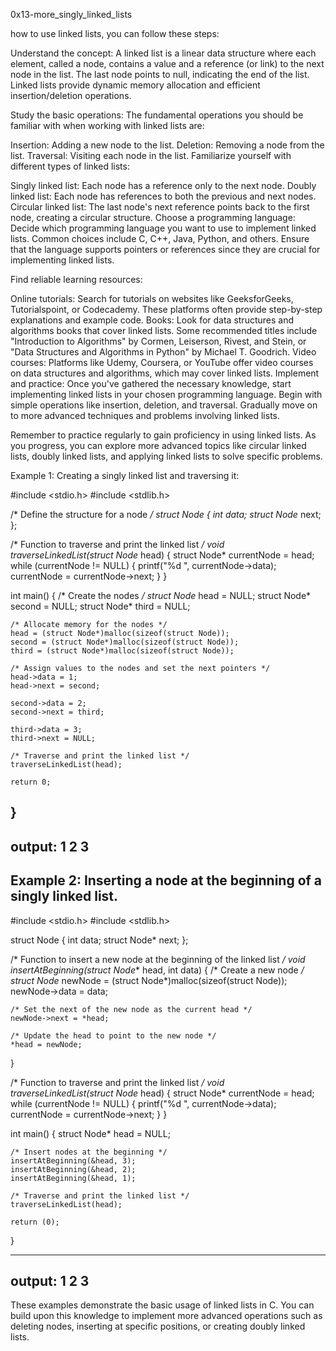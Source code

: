 0x13-more_singly_linked_lists

how to use linked lists, you can follow these steps:

Understand the concept: A linked list is a linear data structure where each element, called a node, contains a value and a reference (or link) to the next node in the list. The last node points to null, indicating the end of the list. Linked lists provide dynamic memory allocation and efficient insertion/deletion operations.

Study the basic operations: The fundamental operations you should be familiar with when working with linked lists are:

Insertion: Adding a new node to the list.
Deletion: Removing a node from the list.
Traversal: Visiting each node in the list.
Familiarize yourself with different types of linked lists:

Singly linked list: Each node has a reference only to the next node.
Doubly linked list: Each node has references to both the previous and next nodes.
Circular linked list: The last node's next reference points back to the first node, creating a circular structure.
Choose a programming language: Decide which programming language you want to use to implement linked lists. Common choices include C, C++, Java, Python, and others. Ensure that the language supports pointers or references since they are crucial for implementing linked lists.

Find reliable learning resources:

Online tutorials: Search for tutorials on websites like GeeksforGeeks, Tutorialspoint, or Codecademy. These platforms often provide step-by-step explanations and example code.
Books: Look for data structures and algorithms books that cover linked lists. Some recommended titles include "Introduction to Algorithms" by Cormen, Leiserson, Rivest, and Stein, or "Data Structures and Algorithms in Python" by Michael T. Goodrich.
Video courses: Platforms like Udemy, Coursera, or YouTube offer video courses on data structures and algorithms, which may cover linked lists.
Implement and practice: Once you've gathered the necessary knowledge, start implementing linked lists in your chosen programming language. Begin with simple operations like insertion, deletion, and traversal. Gradually move on to more advanced techniques and problems involving linked lists.

Remember to practice regularly to gain proficiency in using linked lists. As you progress, you can explore more advanced topics like circular linked lists, doubly linked lists, and applying linked lists to solve specific problems.

Example 1: Creating a singly linked list and traversing it:

#include <stdio.h>
#include <stdlib.h>

/* Define the structure for a node */
struct Node {
    int data;
    struct Node* next;
};

/* Function to traverse and print the linked list */
void traverseLinkedList(struct Node* head) {
    struct Node* currentNode = head;
    while (currentNode != NULL) {
        printf("%d ", currentNode->data);
        currentNode = currentNode->next;
    }
}

int main() {
    /* Create the nodes */
    struct Node* head = NULL;
    struct Node* second = NULL;
    struct Node* third = NULL;

    /* Allocate memory for the nodes */
    head = (struct Node*)malloc(sizeof(struct Node));
    second = (struct Node*)malloc(sizeof(struct Node));
    third = (struct Node*)malloc(sizeof(struct Node));

    /* Assign values to the nodes and set the next pointers */
    head->data = 1;
    head->next = second;

    second->data = 2;
    second->next = third;

    third->data = 3;
    third->next = NULL;

    /* Traverse and print the linked list */
    traverseLinkedList(head);

    return 0;
}
-----------------------------

output: 1 2 3
--------------

Example 2: Inserting a node at the beginning of a singly linked list.
-----

#include <stdio.h>
#include <stdlib.h>

struct Node {
    int data;
    struct Node* next;
};

/* Function to insert a new node at the beginning of the linked list */
void insertAtBeginning(struct Node** head, int data) {
    /* Create a new node */
    struct Node* newNode = (struct Node*)malloc(sizeof(struct Node));
    newNode->data = data;

    /* Set the next of the new node as the current head */
    newNode->next = *head;

    /* Update the head to point to the new node */
    *head = newNode;
}

/* Function to traverse and print the linked list */
void traverseLinkedList(struct Node* head) {
    struct Node* currentNode = head;
    while (currentNode != NULL) {
        printf("%d ", currentNode->data);
        currentNode = currentNode->next;
    }
}

int main() {
    struct Node* head = NULL;

    /* Insert nodes at the beginning */
    insertAtBeginning(&head, 3);
    insertAtBeginning(&head, 2);
    insertAtBeginning(&head, 1);

    /* Traverse and print the linked list */
    traverseLinkedList(head);

    return (0);
}

-------------------

output: 1 2 3
---------

These examples demonstrate the basic usage of linked lists in C. You can build upon this knowledge to implement more advanced operations such as deleting nodes, inserting at specific positions, or creating doubly linked lists.

